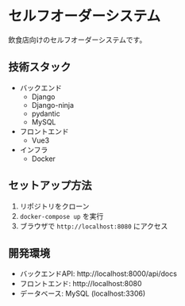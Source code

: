 # セルフオーダーシステム

飲食店向けのセルフオーダーシステムです。

## 技術スタック

- バックエンド
  - Django
  - Django-ninja
  - pydantic
  - MySQL
- フロントエンド
  - Vue3
- インフラ
  - Docker

## セットアップ方法

1. リポジトリをクローン
2. `docker-compose up` を実行
3. ブラウザで `http://localhost:8080` にアクセス

## 開発環境

- バックエンドAPI: http://localhost:8000/api/docs
- フロントエンド: http://localhost:8080
- データベース: MySQL (localhost:3306)